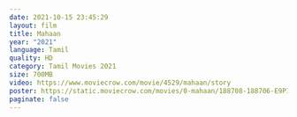 ```yaml
---
date: 2021-10-15 23:45:29
layout: film
title: Mahaan
year: "2021"
language: Tamil
quality: HD
category: Tamil Movies 2021
size: 700MB
video: https://www.moviecrow.com/movie/4529/mahaan/story
poster: https://static.moviecrow.com/movies/0-mahaan/188708-188706-E9PI_m9VkAA4_V1-px144.jpg
paginate: false
---
```

